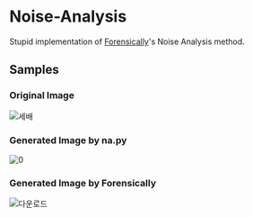 # Noise-Analysis
Stupid implementation of [Forensically](https://29a.ch/photo-forensics/#noise-analysis)'s Noise Analysis method. 

## Samples
### Original Image
![세배](https://user-images.githubusercontent.com/43260510/216977388-37de2fdd-a89b-40ac-b15b-ba86ab892b57.jpeg)

### Generated Image by na.py
![0](https://user-images.githubusercontent.com/43260510/216976920-afbd2158-9972-4487-b074-8ac100710436.jpg)

### Generated Image by Forensically
![다운로드](https://user-images.githubusercontent.com/43260510/216977325-b29b7366-39c3-4785-8221-ac6b2743d622.png)
